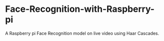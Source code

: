# Face-Recognition-with-Raspberry-pi
A Raspberry pi Face Recognition model on live video using Haar Cascades.
